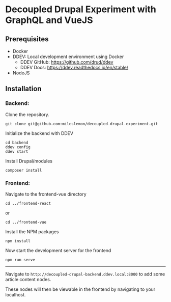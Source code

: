# Decoupled Drupal Experiment with GraphQL and VueJS

## Prerequisites
- Docker
- DDEV: Local development environment using Docker 
  - DDEV GitHub: https://github.com/drud/ddev
  - DDEV Docs: https://ddev.readthedocs.io/en/stable/
- NodeJS

## Installation

### Backend:

Clone the repository.
```
git clone git@github.com:mileslemon/decoupled-drupal-experiment.git
```

Initialize the backend with DDEV
```
cd backend
ddev config
ddev start
```

Install Drupal/modules
```
composer install
```

### Frontend:

Navigate to the frontend-vue directory
```
cd ../frontend-react
```
or
```
cd ../frontend-vue
```

Install the NPM packages
```
npm install
```

Now start the development server for the frontend
```
npm run serve
```

---

Navigate to `http://decoupled-drupal-backend.ddev.local:8000` to add some article content nodes.

These nodes will then be viewable in the frontend by navigating to your localhost.

